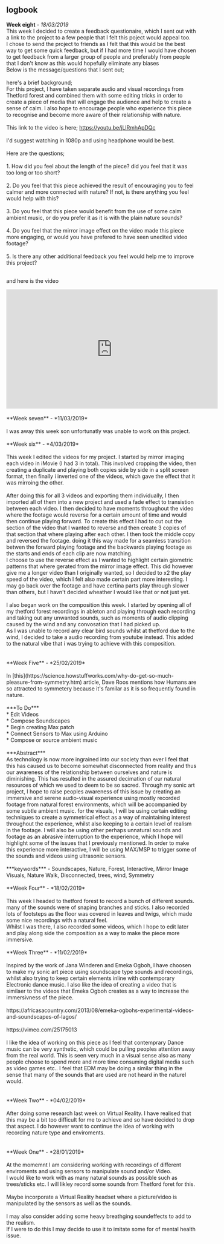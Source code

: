 
## logbook

**Week eight** - *18/03/2019*<br>
This week I decided to create a feedback questionaire, which I sent out with a link to the project to a few people that I felt  this poject would appeal too. <br>
I chose to send the project to friends as I felt that this would be the best way to get some quick feedback, but if I had more time I would have chosen to get feedback from a larger group of people and preferably from people that I don't know as this would hopefully eliminate any biases<br>
Below is the message/questions that I sent out;<br>
<br>
here's a brief background;<br>
For this project, I have taken separate audio and visual recordings from Thetford forest and combined them with some editing tricks in order to create a piece of media that will engage the audience and help to create a sense of calm. I also hope to encourage people who experience this piece to recognise and become more aware of their relationship with nature.<br>
<br>
This link to the video is here; https://youtu.be/jLlRmhApDQc<br>
<br>
I'd suggest watching in 1080p and using headphone would be best.<br>
<br>
Here are the questions;<br>
<br>
1.
How did you feel about the length of the piece? did you feel that it was too long or too short?<br>
<br>
2.
Do you feel that this piece achieved the result of encouraging you to feel calmer and more connected with nature? If not, is there anything you feel would help with this?<br>
<br>
3.
Do you feel that this piece would benefit from the use of some calm ambient music, or do you prefer it as it is with the plain nature sounds?<br>
<br>
4.
Do you feel that the mirror image effect on the video made this piece more engaging, or would you have prefered to have seen unedited video footage?<br>
<br>
5.
Is there any other additional feedback you feel would help me to improve this project?<br>
<br>

and here is the video<br>
<iframe width="560" height="315" src="https://www.youtube.com/embed/jLlRmhApDQc" frameborder="0" allow="accelerometer; autoplay; encrypted-media; gyroscope; picture-in-picture" allowfullscreen></iframe>
<br>
<br>
**Week seven** - *11/03/2019*<br>
<br>
I was away this week son unfortunatly was unable to work on this project.<br>
<br>
**Week six** - *4/03/2019*<br>
<br>
This week I edited the videos for my project. I started by mirror imaging each video in iMovie (I had 3 in total). This involved cropping the video, then creating a duplicate and playing both copies side by side in a split screen format, then finally i inverted one of the videos, which gave the effect that it was mirroing the other. <br>
<br>
After doing this for all 3 videos and exporting them individually, I then imported all of them into a new project and used a fade effect to transistion between each video. I then decided to have moments throughout the video where the footage would reverse for a certain amount of time and would then continue playing forward. To create this effect I had to cut out the section of the video that I wanted to reverse and then create 3 copies of that section that where playing after each other. I then took the middle copy and reversed the footage. doing it this way made for a seamless transition betwen the forward playing footage and the backwards playing footage as the starts and ends of each clip are now matching.
<br>
I choose to use the reverse effect as I wanted to highlight certain giometric patterns that where gerated from the mirror image effect. This did however give me a longer video than I originally wanted, so I decided to x2 the play speed of the video, which I felt also made certain part more interesting. I may go back over the footage and have certina parts play through slower than others, but I havn't decided wheather I would like that or not just yet.<br>
<br>
I also began work on the composition this week. I started by opening all of my thetford forest recordings in ableton and playing through each recording and taking out any unwanted sounds, such as moments of audio clipping caused by the wind and any convosation that I had picked up.<br>
As I was unable to record any clear bird sounds whilst at thetford due to the wind, I decided to take a audio recording from youtube instead. This added to the natural vibe that i was trying to achieve with this composition.<br>

<br>
<br>
**Week Five** - *25/02/2019*<br>
<br>
In [this](https://science.howstuffworks.com/why-do-get-so-much-pleasure-from-symmetry.htm) article, Dave Roos mentions how Humans are so attracted to symmetery because it's familar as it is so frequently found in nature.<br>
<br>
***To Do***<br>
* Edit Videos<br>
* Compose Soundscapes <br>
* Begin creating Max patch <br>
* Connect Sensors to Max using Arduino <br>
* Compose or source ambient music <br>
<br>
***Abstract***<br>
As technology is now more ingrained into our society than ever I feel that this has caused us to become somewhat disconnected from reality and thus our awareness of the relationship between ourselves and nature is diminishing. This has resulted in the assured decimation of our natural resources of which we used to deem to be so sacred. Through my sonic art project, I hope to raise peoples awareness of this issue by creating an immersive and serene audio-visual experience using mostly recorded footage from natural forest environments, which will be accompanied by some subtle ambient music. for the visuals, I will be using certain editing techniques to create a symmetrical effect as a way of maintaining interest throughout the experience, whilst also keeping to a certain level of realism in the footage. I will also be using other perhaps unnatural sounds and footage as an abrasive interruption to the experience, which I hope will highlight some of the issues that I previously mentioned. In order to make this experience more interactive, I will be using MAX/MSP to trigger some of the sounds and videos using ultrasonic sensors.<br>
<br>
***keywords*** - Soundscapes, Nature, Forest, Interactive, Mirror Image Visuals, Nature Walk, Disconnected, trees, wind, Symmetry<br>
<br>
**Week Four** - *18/02/2019*<br>
<br>
This week I headed to thetford forest to record a bunch of different sounds. many of the sounds were of snaping branches and sticks. I also recorded lots of footsteps as the floor was covered in leaves and twigs, which made some nice recordings with a natural feel.<br>
Whilst I was there, I also recorded some videos, which I hope to edit later and play along side the composition as a way to make the piece more immersive.<br>
<br>
**Week Three** - *11/02/2019*<br>
<br>
Inspired by the work of Jana Winderen and Emeka Ogboh, I have choosen to make my sonic art piece using soundscape type sounds and recordings, whilst also trying to keep certain elements inline with contemporary Electronic dance music. I also like the idea of creating a video that is similaer to the videos that Emeka Ogboh creates as a way to increase the immersivness of the piece.<br>
<br>
https://africasacountry.com/2013/08/emeka-ogbohs-experimental-videos-and-soundscapes-of-lagos/ <br>
<br>
https://vimeo.com/25175013 <br>
<br>
I like the idea of working on this piece as I feel that contemprary Dance music can be very synthetic, which could be pulling peoples attention away from the real world. This is seen very much in a visual sense also as many people choose to spend more and more time consuming digital media such as video games etc.. I feel that EDM may be doing a similar thing in the sense that many of the sounds that are used are not heard in the naturel would.<br>
<br>
<br>
**Week Two** - *04/02/2019*<br>
<br>
After doing some research last week on Virtual Reality. I have realised that this may be a bit too difficult for me to achieve and so have decided to drop that aspect. I do however want to continue the Idea of working with recording nature type and enviroments.<br>
<br>
<br>
**Week One** - *28/01/2019*<br>
<br>
At the momemnt I am considering working with recordings of different enviroments and using sensors to manipulate sound and/or Video.<br>
I would like to work with as many natural sounds as possible such as trees/sticks etc. I will likley record some sounds from Thetford foret for this.<br>
<br>
Maybe incorporate a Virtual Reality headset where a picture/video is manipulated by the sensors as well as the sounds.<br>
<br>
I may also consider adding some heavy breathging soundeffects to add to the realism. <br>
If I were to do this I may decide to use it to imitate some for of mental health issue. <br>
<br>
<br>
